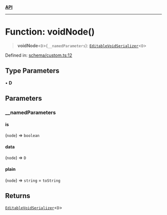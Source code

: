 [**API**](../API.md)

***

# Function: voidNode()

> **voidNode**\<`D`\>(`__namedParameters`): [`EditableVoidSerializer`](../interfaces/EditableVoidSerializer.md)\<`D`\>

Defined in: [schema/custom.ts:12](https://github.com/inokawa/edix/blob/1310bb20e9f231a42c138bb5fc604641e3ec391b/src/core/schema/custom.ts#L12)

## Type Parameters

• **D**

## Parameters

### \_\_namedParameters

#### is

(`node`) => `boolean`

#### data

(`node`) => `D`

#### plain

(`node`) => `string` = `toString`

## Returns

[`EditableVoidSerializer`](../interfaces/EditableVoidSerializer.md)\<`D`\>
